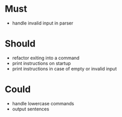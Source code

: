 # Must
- handle invalid input in parser

# Should
- refactor exiting into a command
- print instructions on startup
- print instructions in case of empty or invalid input

# Could
- handle lowercase commands
- output sentences